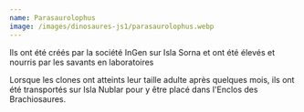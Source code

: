 ```yaml
---
name: Parasaurolophus
image: /images/dinosaures-js1/parasaurolophus.webp
---
```

Ils ont été créés par la société InGen sur Isla Sorna et ont été élevés et nourris par les savants en laboratoires

Lorsque les clones ont atteints leur taille adulte après quelques mois, ils ont été transportés sur Isla Nublar pour y être placé dans l'Enclos des Brachiosaures.